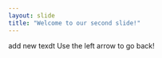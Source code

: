 ```yaml
---
layout: slide
title: "Welcome to our second slide!"
---
```

add new texdt
Use the left arrow to go back!
